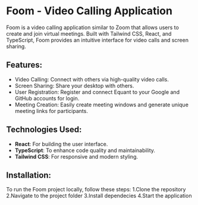 # Foom - Video Calling Application

Foom is a video calling application similar to Zoom that allows users to create and join virtual meetings. Built with Tailwind CSS, React, and TypeScript, Foom provides an intuitive interface for video calls and screen sharing.

## Features:
- Video Calling: Connect with others via high-quality video calls.
- Screen Sharing: Share your desktop with others.
- User Registration: Register and connect Equant to your Google and GitHub accounts for  login.
- Meeting Creation: Easily create meeting windows and generate unique meeting links for participants.

 ## Technologies Used:
- **React**: For building the user interface.
- **TypeScript**: To enhance code quality and maintainability.
- **Tailwind CSS**: For responsive and modern styling.

 ## Installation:
 To run the Foom project locally, follow these steps:
1.Clone the repository
2.Navigate to the project folder
3.Install dependecies
4.Start the application


